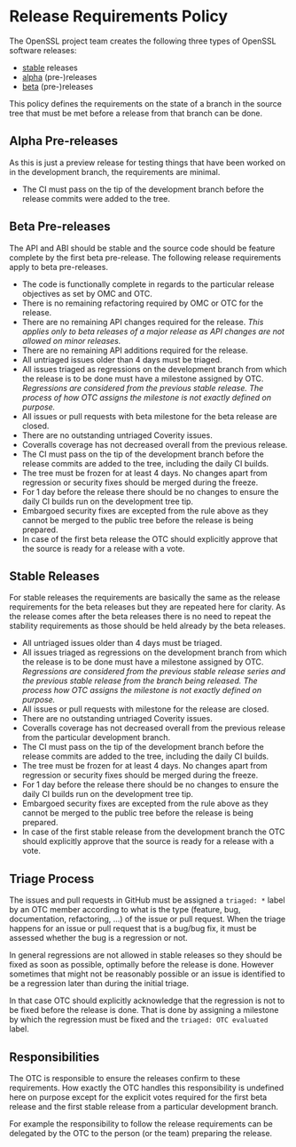 Release Requirements Policy
===========================

The OpenSSL project team creates the following three types of OpenSSL software
releases:

- [stable] releases
- [alpha] (pre-)releases
- [beta] (pre-)releases

This policy defines the requirements on the state of a branch in the source
tree that must be met before a release from that branch can be done.

Alpha Pre-releases
------------------

As this is just a preview release for testing things that have been worked
on in the development branch, the requirements are minimal.

- The CI must pass on the tip of the development branch before the release
  commits were added to the tree.

Beta Pre-releases
-----------------

The API and ABI should be stable and the source code should be feature complete
by the first beta pre-release. The following release requirements apply to beta
pre-releases.

- The code is functionally complete in regards to the particular release
  objectives as set by OMC and OTC.
- There is no remaining refactoring required by OMC or OTC for the release.
- There are no remaining API changes required for the release.
  _This applies only to beta releases of a major release as API changes
  are not allowed on minor releases._
- There are no remaining API additions required for the release.
- All untriaged issues older than 4 days must be triaged.
- All issues triaged as regressions on the development branch from which the
  release is to be done must have a milestone assigned by OTC.
  _Regressions are considered from the previous stable release. The process
  of how OTC assigns the milestone is not exactly defined on purpose._
- All issues or pull requests with beta milestone for the beta release
  are closed.
- There are no outstanding untriaged Coverity issues.
- Coveralls coverage has not decreased overall from the previous release.
- The CI must pass on the tip of the development branch before the release
  commits are added to the tree, including the daily CI builds.
- The tree must be frozen for at least 4 days. No changes apart from regression
  or security fixes should be merged during the freeze.
- For 1 day before the release there should be no changes to ensure the daily
  CI builds run on the development tree tip.
- Embargoed security fixes are excepted from the rule above as they cannot
  be merged to the public tree before the release is being prepared.
- In case of the first beta release the OTC should explicitly approve
  that the source is ready for a release with a vote.

Stable Releases
---------------

For stable releases the requirements are basically the same as the release
requirements for the beta releases but they are repeated here for clarity.
As the release comes after the beta releases there is no need to repeat the
stability requirements as those should be held already by the beta releases.

- All untriaged issues older than 4 days must be triaged.
- All issues triaged as regressions on the development branch from which the
  release is to be done must have a milestone assigned by OTC.
  _Regressions are considered from the previous stable release series and the
  previous stable release from the branch being released. The process
  how OTC assigns the milestone is not exactly defined on purpose._
- All issues or pull requests with milestone for the release are closed.
- There are no outstanding untriaged Coverity issues.
- Coveralls coverage has not decreased overall from the previous release from
  the particular development branch.
- The CI must pass on the tip of the development branch before the release
  commits are added to the tree, including the daily CI builds.
- The tree must be frozen for at least 4 days. No changes apart from regression
  or security fixes should be merged during the freeze.
- For 1 day before the release there should be no changes to ensure the daily
  CI builds run on the development tree tip.
- Embargoed security fixes are excepted from the rule above as they cannot
  be merged to the public tree before the release is being prepared.
- In case of the first stable release from the development branch the OTC should
  explicitly approve that the source is ready for a release with a vote.

Triage Process
--------------

The issues and pull requests in GitHub must be assigned a `triaged: *` label by
an OTC member according to what is the type (feature, bug, documentation,
refactoring, ...) of the issue or pull request. When the triage happens for an
issue or pull request that is a bug/bug fix, it must be assessed whether the
bug is a regression or not.

In general regressions are not allowed in stable releases so they should be
fixed as soon as possible, optimally before the release is done. However
sometimes that might not be reasonably possible or an issue is identified
to be a regression later than during the initial triage.

In that case OTC should explicitly acknowledge that the regression is not to be
fixed before the release is done. That is done by assigning a milestone by
which the regression must be fixed and the `triaged: OTC evaluated` label.

Responsibilities
----------------

The OTC is responsible to ensure the releases confirm to these requirements.
How exactly the OTC handles this responsibility is undefined here on purpose
except for the explicit votes required for the first beta release and the first
stable release from a particular development branch.

For example the responsibility to follow the release requirements can be
delegated by the OTC to the person (or the team) preparing the release.

[stable]: https://github.com/openssl/general-policies/blob/master/policies/glossary.md#stable-release
[alpha]: https://github.com/openssl/general-policies/blob/master/policies/glossary.md#alpha-release
[beta]: https://github.com/openssl/general-policies/blob/master/policies/glossary.md#beta-release
